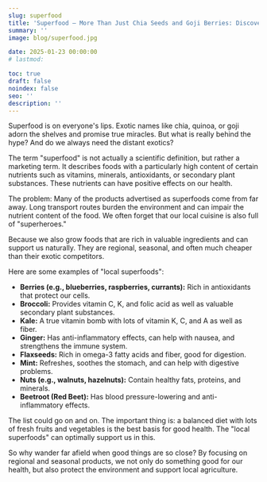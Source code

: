 ```yaml
---
slug: superfood
title: 'Superfood – More Than Just Chia Seeds and Goji Berries: Discover the Power of Local "Superheroes"'
summary: ''
image: blog/superfood.jpg

date: 2025-01-23 00:00:00
# lastmod: 

toc: true
draft: false
noindex: false
seo: ''
description: ''
---
```

Superfood is on everyone's lips. Exotic names like chia, quinoa, or goji adorn the shelves and promise true miracles. But what is really behind the hype? And do we always need the distant exotics?

The term "superfood" is not actually a scientific definition, but rather a marketing term. It describes foods with a particularly high content of certain nutrients such as vitamins, minerals, antioxidants, or secondary plant substances. These nutrients can have positive effects on our health.

The problem: Many of the products advertised as superfoods come from far away. Long transport routes burden the environment and can impair the nutrient content of the food. We often forget that our local cuisine is also full of "superheroes."

Because we also grow foods that are rich in valuable ingredients and can support us naturally. They are regional, seasonal, and often much cheaper than their exotic competitors.

Here are some examples of "local superfoods":

- **Berries (e.g., blueberries, raspberries, currants):** Rich in antioxidants that protect our cells.
- **Broccoli:** Provides vitamin C, K, and folic acid as well as valuable secondary plant substances.
- **Kale:** A true vitamin bomb with lots of vitamin K, C, and A as well as fiber.
- **Ginger:** Has anti-inflammatory effects, can help with nausea, and strengthens the immune system.
- **Flaxseeds:** Rich in omega-3 fatty acids and fiber, good for digestion.
- **Mint:** Refreshes, soothes the stomach, and can help with digestive problems.
- **Nuts (e.g., walnuts, hazelnuts):** Contain healthy fats, proteins, and minerals.
- **Beetroot (Red Beet):** Has blood pressure-lowering and anti-inflammatory effects.

The list could go on and on. The important thing is: a balanced diet with lots of fresh fruits and vegetables is the best basis for good health. The "local superfoods" can optimally support us in this.

So why wander far afield when good things are so close? By focusing on regional and seasonal products, we not only do something good for our health, but also protect the environment and support local agriculture.

